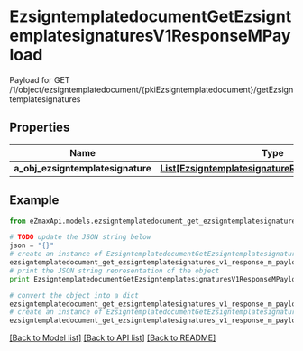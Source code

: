 # EzsigntemplatedocumentGetEzsigntemplatesignaturesV1ResponseMPayload

Payload for GET /1/object/ezsigntemplatedocument/{pkiEzsigntemplatedocument}/getEzsigntemplatesignatures

## Properties
Name | Type | Description | Notes
------------ | ------------- | ------------- | -------------
**a_obj_ezsigntemplatesignature** | [**List[EzsigntemplatesignatureResponseCompound]**](EzsigntemplatesignatureResponseCompound.md) |  | 

## Example

```python
from eZmaxApi.models.ezsigntemplatedocument_get_ezsigntemplatesignatures_v1_response_m_payload import EzsigntemplatedocumentGetEzsigntemplatesignaturesV1ResponseMPayload

# TODO update the JSON string below
json = "{}"
# create an instance of EzsigntemplatedocumentGetEzsigntemplatesignaturesV1ResponseMPayload from a JSON string
ezsigntemplatedocument_get_ezsigntemplatesignatures_v1_response_m_payload_instance = EzsigntemplatedocumentGetEzsigntemplatesignaturesV1ResponseMPayload.from_json(json)
# print the JSON string representation of the object
print EzsigntemplatedocumentGetEzsigntemplatesignaturesV1ResponseMPayload.to_json()

# convert the object into a dict
ezsigntemplatedocument_get_ezsigntemplatesignatures_v1_response_m_payload_dict = ezsigntemplatedocument_get_ezsigntemplatesignatures_v1_response_m_payload_instance.to_dict()
# create an instance of EzsigntemplatedocumentGetEzsigntemplatesignaturesV1ResponseMPayload from a dict
ezsigntemplatedocument_get_ezsigntemplatesignatures_v1_response_m_payload_form_dict = ezsigntemplatedocument_get_ezsigntemplatesignatures_v1_response_m_payload.from_dict(ezsigntemplatedocument_get_ezsigntemplatesignatures_v1_response_m_payload_dict)
```
[[Back to Model list]](../README.md#documentation-for-models) [[Back to API list]](../README.md#documentation-for-api-endpoints) [[Back to README]](../README.md)


